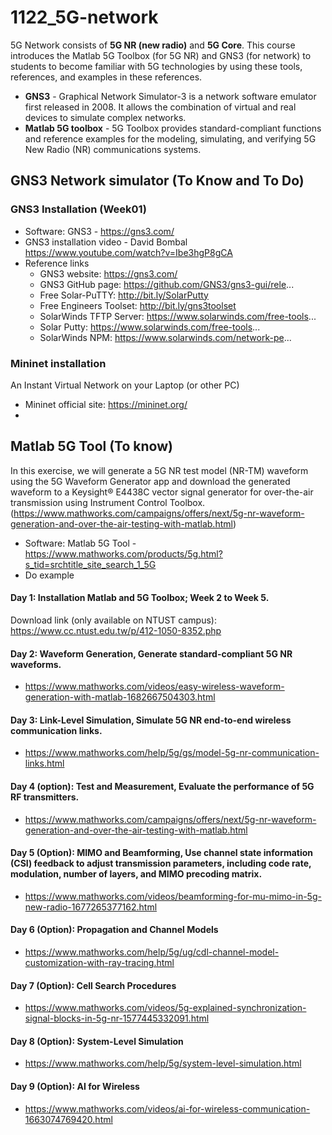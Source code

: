 # 1122_5G-network
5G Network consists of **5G NR (new radio)** and **5G Core**. 
This course introduces the Matlab 5G Toolbox (for 5G NR) and GNS3 (for network) to students to become familiar with 5G technologies by using these tools, references, and examples in these references.
- **GNS3** - Graphical Network Simulator-3 is a network software emulator first released in 2008. It allows the combination of virtual and real devices to simulate complex networks.
- **Matlab 5G toolbox** - 5G Toolbox provides standard-compliant functions and reference examples for the modeling, simulating, and verifying 5G New Radio (NR) communications systems. 

## GNS3 Network simulator (To Know and To Do)
### GNS3 Installation (Week01)
- Software: GNS3 - https://gns3.com/
- GNS3 installation video - David Bombal https://www.youtube.com/watch?v=Ibe3hgP8gCA 
- Reference links
  - GNS3 website: https://gns3.com/
  - GNS3 GitHub page: https://github.com/GNS3/gns3-gui/rele...
  - Free Solar-PuTTY: http://bit.ly/SolarPutty
  - Free Engineers Toolset: http://bit.ly/gns3toolset
  - SolarWinds TFTP Server: https://www.solarwinds.com/free-tools...
  - Solar Putty: https://www.solarwinds.com/free-tools...
  - SolarWinds NPM: https://www.solarwinds.com/network-pe...
### Mininet installation
An Instant Virtual Network on your Laptop (or other PC)
- Mininet official site: https://mininet.org/
-  
## Matlab 5G Tool (To know)
In this exercise, we will generate a 5G NR test model (NR-TM) waveform using the 5G Waveform Generator app and download the generated waveform to a Keysight® E4438C vector signal generator for over-the-air transmission using Instrument Control Toolbox.(https://www.mathworks.com/campaigns/offers/next/5g-nr-waveform-generation-and-over-the-air-testing-with-matlab.html)
- Software: Matlab 5G Tool - https://www.mathworks.com/products/5g.html?s_tid=srchtitle_site_search_1_5G
- Do example
#### Day 1: Installation Matlab and 5G Toolbox; Week 2 to Week 5. 
Download link (only available on NTUST campus): https://www.cc.ntust.edu.tw/p/412-1050-8352.php 
#### Day 2: Waveform Generation, Generate standard-compliant 5G NR waveforms.
- https://www.mathworks.com/videos/easy-wireless-waveform-generation-with-matlab-1682667504303.html
#### Day 3: Link-Level Simulation, Simulate 5G NR end-to-end wireless communication links.
- https://www.mathworks.com/help/5g/gs/model-5g-nr-communication-links.html
#### Day 4 (option): Test and Measurement, Evaluate the performance of 5G RF transmitters.
- https://www.mathworks.com/campaigns/offers/next/5g-nr-waveform-generation-and-over-the-air-testing-with-matlab.html
#### Day 5 (Option): MIMO and Beamforming, Use channel state information (CSI) feedback to adjust transmission parameters, including code rate, modulation, number of layers, and MIMO precoding matrix.
- https://www.mathworks.com/videos/beamforming-for-mu-mimo-in-5g-new-radio-1677265377162.html
#### Day 6 (Option): Propagation and Channel Models
- https://www.mathworks.com/help/5g/ug/cdl-channel-model-customization-with-ray-tracing.html
#### Day 7 (Option): Cell Search Procedures
- https://www.mathworks.com/videos/5g-explained-synchronization-signal-blocks-in-5g-nr-1577445332091.html 
#### Day 8 (Option): System-Level Simulation
- https://www.mathworks.com/help/5g/system-level-simulation.html
#### Day 9 (Option): AI for Wireless 
- https://www.mathworks.com/videos/ai-for-wireless-communication-1663074769420.html
